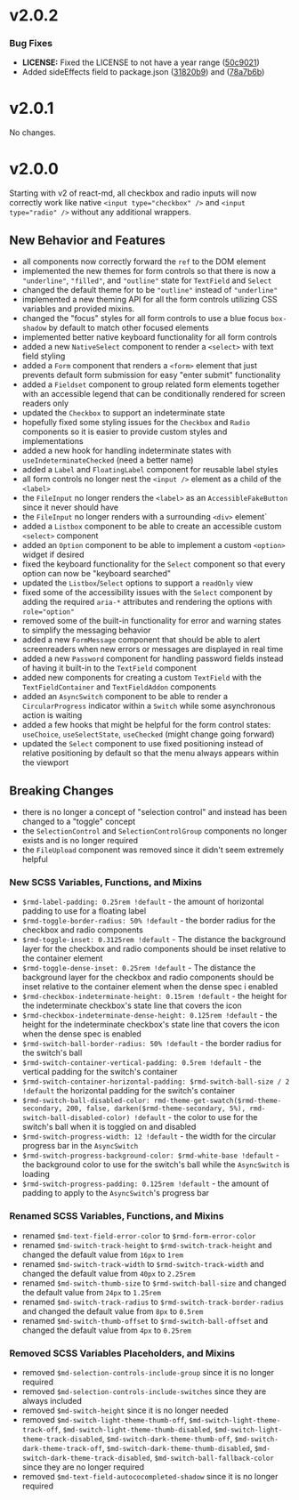 # v2.0.2

### Bug Fixes

- **LICENSE:** Fixed the LICENSE to not have a year range
  ([50c9021](https://github.com/mlaursen/react-md/commit/50c9021cedc0d642758b9fd541bb6c93d2fe1786))
- Added sideEffects field to package.json
  ([31820b9](https://github.com/mlaursen/react-md/commit/31820b9b43705e5849664500a17b6849eb6dc2a9))
  and
  ([78a7b6b](https://github.com/mlaursen/react-md/commit/78a7b6b0e40c7daefb749835670705f21bd21720))

# v2.0.1

No changes.

# v2.0.0

Starting with v2 of react-md, all checkbox and radio inputs will now correctly
work like native `<input type="checkbox" />` and `<input type="radio" />`
without any additional wrappers.

## New Behavior and Features

- all components now correctly forward the `ref` to the DOM element
- implemented the new themes for form controls so that there is now a
  `"underline"`, `"filled"`, and `"outline"` state for `TextField` and `Select`
- changed the default theme for to be `"outline"` instead of `"underline"`
- implemented a new theming API for all the form controls utilizing CSS
  variables and provided mixins.
- changed the "focus" styles for all form controls to use a blue focus
  `box-shadow` by default to match other focused elements
- implemented better native keyboard functionality for all form controls
- added a new `NativeSelect` component to render a `<select>` with text field
  styling
- added a `Form` component that renders a `<form>` element that just prevents
  default form submission for easy "enter submit" functionality
- added a `Fieldset` component to group related form elements together with an
  accessible legend that can be conditionally rendered for screen readers only
- updated the `Checkbox` to support an indeterminate state
- hopefully fixed some styling issues for the `Checkbox` and `Radio` components
  so it is easier to provide custom styles and implementations
- added a new hook for handling indeterminate states with
  `useIndeterminateChecked` (need a better name)
- added a `Label` and `FloatingLabel` component for reusable label styles
- all form controls no longer nest the `<input />` element as a child of the
  `<label>`
- the `FileInput` no longer renders the `<label>` as an `AccessibleFakeButton`
  since it never should have
- the `FileInput` no longer renders with a surrounding `<div>` element`
- added a `Listbox` component to be able to create an accessible custom
  `<select>` component
- added an `Option` component to be able to implement a custom `<option>` widget
  if desired
- fixed the keyboard functionality for the `Select` component so that every
  option can now be "keyboard searched"
- updated the `Listbox`/`Select` options to support a `readOnly` view
- fixed some of the accessibility issues with the `Select` component by adding
  the required `aria-*` attributes and rendering the options with
  `role="option"`
- removed some of the built-in functionality for error and warning states to
  simplify the messaging behavior
- added a new `FormMessage` component that should be able to alert screenreaders
  when new errors or messages are displayed in real time
- added a new `Password` component for handling password fields instead of
  having it built-in to the `TextField` component
- added new components for creating a custom `TextField` with the
  `TextFieldContainer` and `TextFieldAddon` components
- added an `AsyncSwitch` component to be able to render a `CircularProgress`
  indicator within a `Switch` while some asynchronous action is waiting
- added a few hooks that might be helpful for the form control states:
  `useChoice`, `useSelectState`, `useChecked` (might change going forward)
- updated the `Select` component to use fixed positioning instead of relative
  positioning by default so that the menu always appears within the viewport

## Breaking Changes

- there is no longer a concept of "selection control" and instead has been
  changed to a "toggle" concept
- the `SelectionControl` and `SelectionControlGroup` components no longer exists
  and is no longer required
- the `FileUpload` component was removed since it didn't seem extremely helpful

### New SCSS Variables, Functions, and Mixins

- `$rmd-label-padding: 0.25rem !default` - the amount of horizontal padding to
  use for a floating label
- `$rmd-toggle-border-radius: 50% !default` - the border radius for the checkbox
  and radio components
- `$rmd-toggle-inset: 0.3125rem !default` - The distance the background layer
  for the checkbox and radio components should be inset relative to the
  container element
- `$rmd-toggle-dense-inset: 0.25rem !default` - The distance the background
  layer for the checkbox and radio components should be inset relative to the
  container element when the dense spec i enabled
- `$rmd-checkbox-indeterminate-height: 0.15rem !default` - the height for the
  indeterminate checkbox's state line that covers the icon
- `$rmd-checkbox-indeterminate-dense-height: 0.125rem !default` - the height for
  the indeterminate checkbox's state line that covers the icon when the dense
  spec is enabled
- `$rmd-switch-ball-border-radius: 50% !default` - the border radius for the
  switch's ball
- `$rmd-switch-container-vertical-padding: 0.5rem !default` - the vertical
  padding for the switch's container
- `$rmd-switch-container-horizontal-padding: $rmd-switch-ball-size / 2 !default`
  the horizontal padding for the switch's container
- `$rmd-switch-ball-disabled-color: rmd-theme-get-swatch($rmd-theme-secondary, 200, false, darken($rmd-theme-secondary, 5%), rmd-switch-ball-disabled-color) !default` -
  the color to use for the switch's ball when it is toggled on and disabled
- `$rmd-switch-progress-width: 12 !default` - the width for the circular
  progress bar in the `AsyncSwitch`
- `$rmd-switch-progress-background-color: $rmd-white-base !default` - the
  background color to use for the switch's ball while the `AsyncSwitch` is
  loading
- `$rmd-switch-progress-padding: 0.125rem !default` - the amount of padding to
  apply to the `AsyncSwitch`'s progress bar

### Renamed SCSS Variables, Functions, and Mixins

- renamed `$md-text-field-error-color` to `$rmd-form-error-color`
- renamed `$md-switch-track-height` to `$rmd-switch-track-height` and changed
  the default value from `16px` to `1rem`
- renamed `$md-switch-track-width` to `$rmd-switch-track-width` and changed the
  default value from `40px` to `2.25rem`
- renamed `$md-switch-thumb-size` to `$rmd-switch-ball-size` and changed the
  default value from `24px` to `1.25rem`
- renamed `$md-switch-track-radius` to `$rmd-switch-track-border-radius` and
  changed the default value from `8px` to `0.5rem`
- renamed `$md-switch-thumb-offset` to `$rmd-switch-ball-offset` and changed the
  default value from `4px` to `0.25rem`

### Removed SCSS Variables Placeholders, and Mixins

- removed `$md-selection-controls-include-group` since it is no longer required
- removed `$md-selection-controls-include-switches` since they are always
  included
- removed `$md-switch-height` since it is no longer needed
- removed `$md-switch-light-theme-thumb-off`,
  `$md-switch-light-theme-track-off`, `$md-switch-light-theme-thumb-disabled`,
  `$md-switch-light-theme-track-disabled`, `$md-switch-dark-theme-thumb-off`,
  `$md-switch-dark-theme-track-off`, `$md-switch-dark-theme-thumb-disabled`,
  `$md-switch-dark-theme-track-disabled`, `$md-switch-ball-fallback-color` since
  they are no longer required
- removed `$md-text-field-autococompleted-shadow` since it is no longer required
